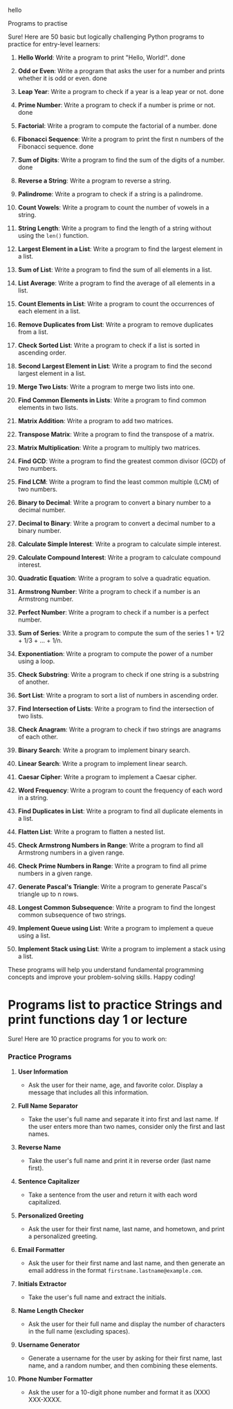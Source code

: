 hello

Programs to practise

Sure! Here are 50 basic but logically challenging Python programs to practice for entry-level learners:

1. **Hello World**:
   Write a program to print "Hello, World!".
done
2. **Odd or Even**:
   Write a program that asks the user for a number and prints whether it is odd or even.
done
3. **Leap Year**:
   Write a program to check if a year is a leap year or not.
done
4. **Prime Number**:
   Write a program to check if a number is prime or not.
done
5. **Factorial**:
   Write a program to compute the factorial of a number.
done
6. **Fibonacci Sequence**:
   Write a program to print the first n numbers of the Fibonacci sequence.
done
7. **Sum of Digits**:
   Write a program to find the sum of the digits of a number.
done
8. **Reverse a String**:
   Write a program to reverse a string.

9. **Palindrome**:
   Write a program to check if a string is a palindrome.

10. **Count Vowels**:
    Write a program to count the number of vowels in a string.

11. **String Length**:
    Write a program to find the length of a string without using the `len()` function.

12. **Largest Element in a List**:
    Write a program to find the largest element in a list.

13. **Sum of List**:
    Write a program to find the sum of all elements in a list.

14. **List Average**:
    Write a program to find the average of all elements in a list.

15. **Count Elements in List**:
    Write a program to count the occurrences of each element in a list.

16. **Remove Duplicates from List**:
    Write a program to remove duplicates from a list.

17. **Check Sorted List**:
    Write a program to check if a list is sorted in ascending order.

18. **Second Largest Element in List**:
    Write a program to find the second largest element in a list.

19. **Merge Two Lists**:
    Write a program to merge two lists into one.

20. **Find Common Elements in Lists**:
    Write a program to find common elements in two lists.

21. **Matrix Addition**:
    Write a program to add two matrices.

22. **Transpose Matrix**:
    Write a program to find the transpose of a matrix.

23. **Matrix Multiplication**:
    Write a program to multiply two matrices.

24. **Find GCD**:
    Write a program to find the greatest common divisor (GCD) of two numbers.

25. **Find LCM**:
    Write a program to find the least common multiple (LCM) of two numbers.

26. **Binary to Decimal**:
    Write a program to convert a binary number to a decimal number.

27. **Decimal to Binary**:
    Write a program to convert a decimal number to a binary number.

28. **Calculate Simple Interest**:
    Write a program to calculate simple interest.

29. **Calculate Compound Interest**:
    Write a program to calculate compound interest.

30. **Quadratic Equation**:
    Write a program to solve a quadratic equation.

31. **Armstrong Number**:
    Write a program to check if a number is an Armstrong number.

32. **Perfect Number**:
    Write a program to check if a number is a perfect number.

33. **Sum of Series**:
    Write a program to compute the sum of the series 1 + 1/2 + 1/3 + ... + 1/n.

34. **Exponentiation**:
    Write a program to compute the power of a number using a loop.

35. **Check Substring**:
    Write a program to check if one string is a substring of another.

36. **Sort List**:
    Write a program to sort a list of numbers in ascending order.

37. **Find Intersection of Lists**:
    Write a program to find the intersection of two lists.

38. **Check Anagram**:
    Write a program to check if two strings are anagrams of each other.

39. **Binary Search**:
    Write a program to implement binary search.

40. **Linear Search**:
    Write a program to implement linear search.

41. **Caesar Cipher**:
    Write a program to implement a Caesar cipher.

42. **Word Frequency**:
    Write a program to count the frequency of each word in a string.

43. **Find Duplicates in List**:
    Write a program to find all duplicate elements in a list.

44. **Flatten List**:
    Write a program to flatten a nested list.

45. **Check Armstrong Numbers in Range**:
    Write a program to find all Armstrong numbers in a given range.

46. **Check Prime Numbers in Range**:
    Write a program to find all prime numbers in a given range.

47. **Generate Pascal's Triangle**:
    Write a program to generate Pascal's triangle up to n rows.

48. **Longest Common Subsequence**:
    Write a program to find the longest common subsequence of two strings.

49. **Implement Queue using List**:
    Write a program to implement a queue using a list.

50. **Implement Stack using List**:
    Write a program to implement a stack using a list.

These programs will help you understand fundamental programming concepts and improve your problem-solving skills. Happy coding!


# Programs list to practice Strings and print functions day 1 or lecture

Sure! Here are 10 practice programs for you to work on:

### Practice Programs

1. **User Information**
   - Ask the user for their name, age, and favorite color. Display a message that includes all this information.

2. **Full Name Separator**
   - Take the user's full name and separate it into first and last name. If the user enters more than two names, consider only the first and last names.

3. **Reverse Name**
   - Take the user's full name and print it in reverse order (last name first).

4. **Sentence Capitalizer**
   - Take a sentence from the user and return it with each word capitalized.

5. **Personalized Greeting**
   - Ask the user for their first name, last name, and hometown, and print a personalized greeting.

6. **Email Formatter**
   - Ask the user for their first name and last name, and then generate an email address in the format `firstname.lastname@example.com`.

7. **Initials Extractor**
   - Take the user's full name and extract the initials.

8. **Name Length Checker**
   - Ask the user for their full name and display the number of characters in the full name (excluding spaces).

9. **Username Generator**
   - Generate a username for the user by asking for their first name, last name, and a random number, and then combining these elements.

10. **Phone Number Formatter**
    - Ask the user for a 10-digit phone number and format it as (XXX) XXX-XXXX.